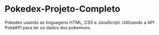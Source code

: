 # Pokedex-Projeto-Completo
Pokedex  usando as linguagens HTML, CSS e JavaScript. Utilizando a API PokéAPI para ter os dados dos pokemons.
